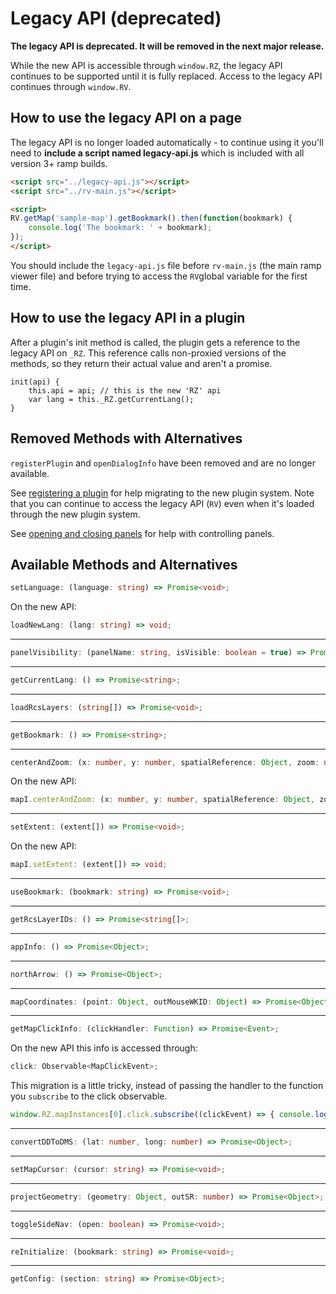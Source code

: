 # Legacy API (deprecated)

**The legacy API is deprecated. It will be removed in the next major release.**

While the new API is accessible through `window.RZ`, the legacy API continues to be supported until it is fully replaced. Access to the legacy API continues through `window.RV`.

## How to use the legacy API on a page

The legacy API is no longer loaded automatically - to continue using it you'll need to **include a script named legacy-api.js** which is included with all version 3+ ramp builds.

```html
<script src="../legacy-api.js"></script>
<script src="../rv-main.js"></script>

<script>
RV.getMap('sample-map').getBookmark().then(function(bookmark) {
    console.log('The bookmark: ' + bookmark);
});
</script>
```

You should include the `legacy-api.js` file before `rv-main.js` (the main ramp viewer file) and before trying to access the `RV`global variable for the first time.

## How to use the legacy API in a plugin

After a plugin's init method is called, the plugin gets a reference to the legacy API on `_RZ`. This reference calls non-proxied versions of the methods, so they return their actual value and aren't a promise.

```
init(api) {
	this.api = api; // this is the new 'RZ' api
	var lang = this._RZ.getCurrentLang();
}
```



## Removed Methods with Alternatives

`registerPlugin` and `openDialogInfo` have been removed and are no longer available.

See [registering a plugin](https://ramp-docs.fgpv-vpgf.com/docs-0208/#/developer/plugins?id=register) for help migrating to the new plugin system. Note that you can continue to access the legacy API (`RV`) even when it's loaded through the new plugin system.

See [opening and closing panels](https://ramp-docs.fgpv-vpgf.com/docs-0208/#/developer/panels?id=open-close) for help with controlling panels.

## Available Methods and Alternatives

```ts
setLanguage: (language: string) => Promise<void>;
```
On the new API:
```ts
loadNewLang: (lang: string) => void;
```
-------------------
```ts
panelVisibility: (panelName: string, isVisible: boolean = true) => Promise<void>;
```
-------------------
```ts
getCurrentLang: () => Promise<string>;
```
-------------------
```ts
loadRcsLayers: (string[]) => Promise<void>;
```
-------------------
```ts
getBookmark: () => Promise<string>;
```
-------------------
```ts
centerAndZoom: (x: number, y: number, spatialReference: Object, zoom: number) => Promise<void>;
```
On the new API:
```ts
mapI.centerAndZoom: (x: number, y: number, spatialReference: Object, zoom: number) => void;
```
-------------------
```ts
setExtent: (extent[]) => Promise<void>;
```
On the new API:
```ts
mapI.setExtent: (extent[]) => void;
```
-------------------
```ts
useBookmark: (bookmark: string) => Promise<void>;
```
-------------------
```ts
getRcsLayerIDs: () => Promise<string[]>;
```
-------------------
```ts
appInfo: () => Promise<Object>;
```
-------------------
```ts
northArrow: () => Promise<Object>;
```
-------------------
```ts
mapCoordinates: (point: Object, outMouseWKID: Object) => Promise<Object[]>;
```
-------------------
```ts
getMapClickInfo: (clickHandler: Function) => Promise<Event>;
```
On the new API this info is accessed through:
```ts
click: Observable<MapClickEvent>;
```
This migration is a little tricky, instead of passing the handler to the function you `subscribe` to the click observable.
```ts
window.RZ.mapInstances[0].click.subscribe((clickEvent) => { console.log(clickEvent)});
```

-------------------
```ts
convertDDToDMS: (lat: number, long: number) => Promise<Object>;
```
-------------------
```ts
setMapCursor: (cursor: string) => Promise<void>;
```
-------------------
```ts
projectGeometry: (geometry: Object, outSR: number) => Promise<Object>;
```
-------------------
```ts
toggleSideNav: (open: boolean) => Promise<void>;
```
-------------------
```ts
reInitialize: (bookmark: string) => Promise<void>;
```
-------------------
```ts
getConfig: (section: string) => Promise<Object>;
```